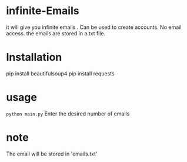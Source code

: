 # infinite-Emails

it will give you infinite emails . Can be used to create accounts. No email access. the emails are stored in a txt file.

# Installation
pip install beautifulsoup4
pip install requests

# usage

```python main.py```
Enter the desired number of emails

# note

The email will be stored in 'emails.txt'

